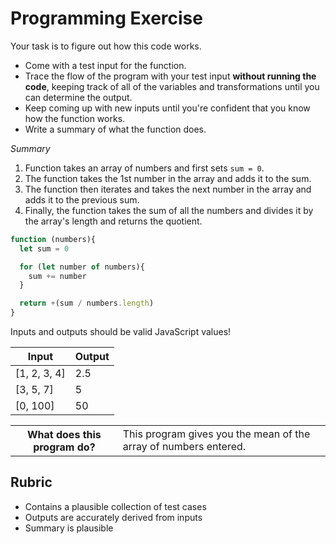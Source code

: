 # Programming Exercise

Your task is to figure out how this code works.

* Come with a test input for the function.
* Trace the flow of the program with your test input **without running the code**, keeping track of all of the variables and transformations until you can determine the output.
* Keep coming up with new inputs until you're confident that you know how the function works.
* Write a summary of what the function does.

*Summary*
1) Function takes an array of numbers and first sets `sum = 0`. 
2) The function takes the 1st number in the array and adds it to the sum.
3) The function then iterates and takes the next number in the array and adds it to the previous sum.
4) Finally, the function takes the sum of all the numbers and divides it by the array's length and returns the quotient. 

```js
function (numbers){
  let sum = 0

  for (let number of numbers){
    sum += number
  }

  return +(sum / numbers.length)
}
```

Inputs and outputs should be valid JavaScript values!

|     Input     | Output |
| ------------- | ------ |
| [1, 2, 3, 4]  |  2.5   | 
| [3, 5, 7]     |    5   | 
| [0, 100]      |   50   | 

<table>
  <tr>
    <th>What does this program do?</th>
    <td>This program gives you the mean of the array of numbers entered.</td>
  </tr>
</table>

## Rubric

* Contains a plausible collection of test cases
* Outputs are accurately derived from inputs
* Summary is plausible

